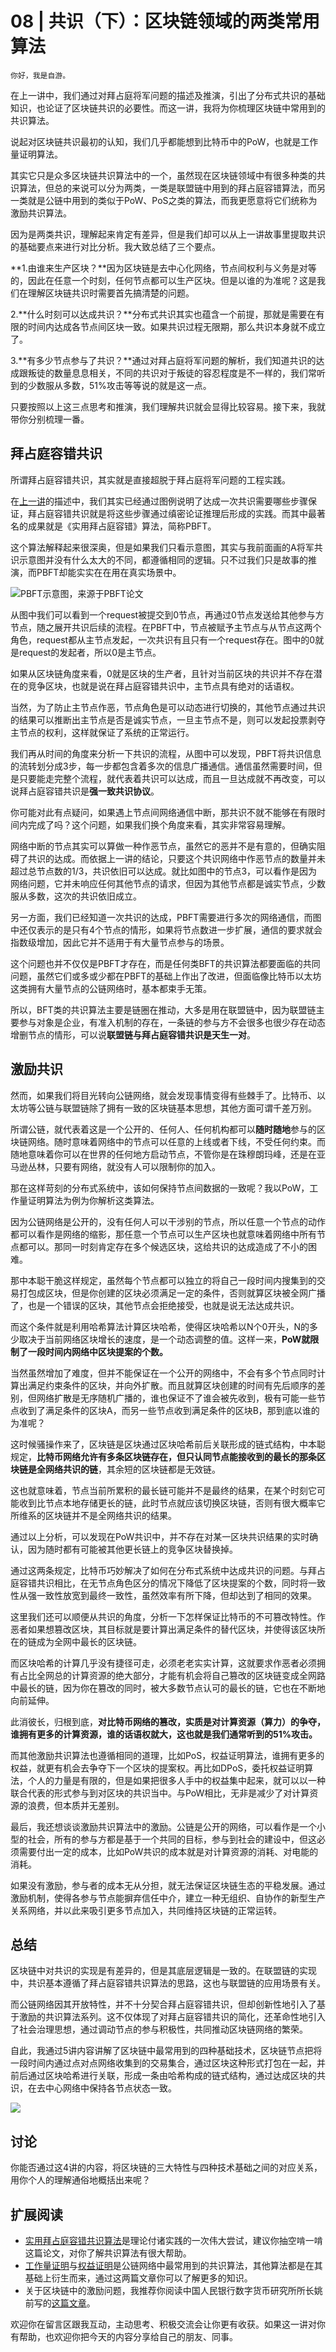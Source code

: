 # 08 | 共识（下）：区块链领域的两类常用算法

    你好，我是自游。

在上一讲中，我们通过对拜占庭将军问题的描述及推演，引出了分布式共识的基础知识，也论证了区块链共识的必要性。而这一讲，我将为你梳理区块链中常用到的共识算法。

说起对区块链共识最初的认知，我们几乎都能想到比特币中的PoW，也就是工作量证明算法。

其实它只是众多区块链共识算法中的一个，虽然现在区块链领域中有很多种类的共识算法，但总的来说可以分为两类，一类是联盟链中用到的拜占庭容错算法，而另一类就是公链中用到的类似于PoW、PoS之类的算法，而我更愿意将它们统称为激励共识算法。

因为是两类共识，理解起来肯定有差异，但是我们却可以从上一讲故事里提取共识的基础要点来进行对比分析。我大致总结了三个要点。

**1.由谁来生产区块？**因为区块链是去中心化网络，节点间权利与义务是对等的，因此在任意一个时刻，任何节点都可以生产区块。但是以谁的为准呢？这是我们在理解区块链共识时需要首先搞清楚的问题。

2.**什么时刻可以达成共识？**分布式共识其实也蕴含一个前提，那就是需要在有限的时间内达成各节点间区块一致。如果共识过程无限期，那么共识本身就不成立了。

3.**有多少节点参与了共识？**通过对拜占庭将军问题的解析，我们知道共识的达成跟叛徒的数量息息相关，不同的共识对于叛徒的容忍程度是不一样的，我们常听到的少数服从多数，51%攻击等等说的就是这一点。

只要按照以上这三点思考和推演，我们理解共识就会显得比较容易。接下来，我就带你分别梳理一番。

## 拜占庭容错共识

所谓拜占庭容错共识，其实就是直接超脱于拜占庭将军问题的工程实践。

在[上一讲](https://time.geekbang.org/column/article/403977)的描述中，我们其实已经通过图例说明了达成一次共识需要哪些步骤保证，拜占庭容错共识就是将这些步骤通过缜密论证推理后形成的实践。而其中最著名的成果就是《实用拜占庭容错》算法，简称PBFT。

这个算法解释起来很深奥，但是如果我们只看示意图，其实与我前面画的A将军共识示意图并没有什么太大的不同，都遵循相同的逻辑。只不过我们只是故事的推演，而PBFT却能实实在在用在真实场景中。

![](https://static001.geekbang.org/resource/image/8e/ae/8ee91655cf2925d677de759fe7405fae.png?wh=933x539 "PBFT示意图，来源于PBFT论文")

从图中我们可以看到一个request被提交到0节点，再通过0节点发送给其他参与方节点，随之展开共识后续的流程。在PBFT中，节点被赋予主节点与从节点这两个角色，request都从主节点发起，一次共识有且只有一个request存在。图中的0就是request的发起者，所以0是主节点。

如果从区块链角度来看，0就是区块的生产者，且针对当前区块的共识并不存在潜在的竞争区块，也就是说在拜占庭容错共识中，主节点具有绝对的话语权。

当然，为了防止主节点作恶，节点角色是可以动态进行切换的，其他节点通过共识的结果可以推断出主节点是否是诚实节点，一旦主节点不是，则可以发起投票剥夺主节点的权利，这样就保证了系统的正常运行。

我们再从时间的角度来分析一下共识的流程，从图中可以发现，PBFT将共识信息的流转划分成3步，每一步都包含着多次的信息广播通信。通信虽然需要时间，但是只要能走完整个流程，就代表着共识可以达成，而且一旦达成就不再改变，可以说拜占庭容错共识是**强一致共识协议**。

你可能对此有点疑问，如果遇上节点间网络通信中断，那共识不就不能够在有限时间内完成了吗？这个问题，如果我们换个角度来看，其实非常容易理解。

网络中断的节点其实可以算做一种作恶节点，虽然它的恶并不是有意的，但确实阻碍了共识的达成。而依据上一讲的结论，只要这个共识网络中作恶节点的数量并未超过总节点数的1/3，共识依旧可以达成。就比如图中的节点3，可以看作是因为网络问题，它并未响应任何其他节点的请求，但因为其他节点都是诚实节点，少数服从多数，这次的共识依旧成立。

另一方面，我们已经知道一次共识的达成，PBFT需要进行多次的网络通信，而图中还仅表示的是只有4个节点的情形，如果将节点数进一步扩展，通信的要求就会指数级增加，因此它并不适用于有大量节点参与的场景。

这个问题也并不仅仅是PBFT才存在，而是任何类BFT的共识算法都要面临的共同问题，虽然它们或多或少都在PBFT的基础上作出了改进，但面临像比特币以太坊这类拥有大量节点的公链网络时，基本都束手无策。

所以，BFT类的共识算法主要是链圈在推动，大多是用在联盟链中，因为联盟链主要参与对象是企业，有准入机制的存在，一条链的参与方不会很多也很少存在动态增删节点的情形，可以说**联盟链与拜占庭容错共识是天生一对**。

## 激励共识

然而，如果我们将目光转向公链网络，就会发现事情变得有些棘手了。比特币、以太坊等公链与联盟链除了拥有一致的区块链基本思想，其他方面可谓千差万别。

所谓公链，就代表着这是一个公开的、任何人、任何机构都可以**随时随地**参与的区块链网络。随时意味着网络中的节点可以任意的上线或者下线，不受任何约束。而随地意味着你可以在世界的任何地方启动节点，不管你是在珠穆朗玛峰，还是在亚马逊丛林，只要有网络，就没有人可以限制你的加入。

那在这样苛刻的分布式系统中，该如何保持节点间数据的一致呢？我以PoW，工作量证明算法为例为你解析这类算法。

因为公链网络是公开的，没有任何人可以干涉别的节点，所以任意一个节点的动作都可以看作是网络的缩影，那任意一个节点可以生产区块也就意味着网络中所有节点都可以。那同一时刻肯定存在多个候选区块，这给共识的达成造成了不小的困难。

那中本聪干脆这样规定，虽然每个节点都可以独立的将自己一段时间内搜集到的交易打包成区块，但是你创建的区块必须满足一定的条件，否则就算区块被全网广播了，也是一个错误的区块，其他节点会拒绝接受，也就是说无法达成共识。

而这个条件就是利用哈希算法计算区块哈希，使得区块哈希以N个0开头，N的多少取决于当前网络区块增长的速度，是一个动态调整的值。这样一来，**PoW就限制了一段时间内网络中区块提案的个数。**

当然虽然增加了难度，但并不能保证在一个公开的网络中，不会有多个节点同时计算出满足约束条件的区块，并向外扩散。而且就算区块创建的时间有先后顺序的差别，但网络扩散是无序随机广播的，谁也保证不了谁会被先收到，极有可能一些节点收到了满足条件的区块A，而另一些节点收到满足条件的区块B，那到底以谁的为准呢？

这时候骚操作来了，区块链是区块通过区块哈希前后关联形成的链式结构，中本聪规定，**比特币网络允许有多条区块链存在，但只认同节点能接收到的最长的那条区块链是全网络共识的链**，其余短的区块链都是无效链。

这也就意味着，节点当前所累积的最长链可能并不是最终的结果，在某个时刻它可能收到比节点本地存储更长的链，此时节点就应该切换区块链，否则有很大概率它所维系的区块链并不是全网络共识的结果。

通过以上分析，可以发现在PoW共识中，并不存在对某一区块共识结果的实时确认，因为随时都有可能被其他更长链上的竞争区块替换掉。

通过这两条规定，比特币巧妙解决了如何在分布式系统中达成共识的问题。与拜占庭容错共识相比，在无节点角色区分的情况下降低了区块提案的个数，同时将一致性从强一致性放宽到最终一致性，虽然效率有所下降，但却达到了相同的效果。

这里我们还可以顺便从共识的角度，分析一下怎样保证比特币的不可篡改特性。作恶者如果想篡改区块，其目标就是要计算出满足条件的替代区块，并使得该区块所在的链成为全网中最长的区块链。

而区块哈希的计算几乎没有捷径可走，必须老老实实计算，这就要求作恶者必须拥有占比全网总的计算资源的绝大部分，才能有机会将自己篡改的区块链变成全网路中最长的链，因为你在篡改的同时，被大多数节点认可的最长的链，它也在不断地向前延伸。

此消彼长，归根到底，**对比特币网络的篡改，实质是对计算资源（算力）的争夺，谁拥有更多的计算资源，谁的话语权就大，这也就是我们通常听到的51%攻击。**

而其他激励共识算法也遵循相同的道理，比如PoS，权益证明算法，谁拥有更多的权益，就更有机会去争夺下一个区块的提案权。再比如DPoS，委托权益证明算法，个人的力量是有限的，但是如果把很多人手中的权益集中起来，就可以以一种联合代表的形式参与到对区块的共识当中。与PoW相比，无非是减少了对计算资源的浪费，但本质并无差别。

最后，我还想谈谈激励共识算法中的激励。公链是公开的网络，可以看作是一个小型的社会，所有的参与方都是基于一个共同的目标，参与到社会的建设中，但这必须需要付出一定的成本，比如PoW共识的成本就是对计算资源的消耗、对电能的消耗。

如果没有激励，参与者的成本无从分担，就无法保证区块链生态的平稳发展。通过激励机制，使得各参与节点能摒弃信任中介，建立一种无组织、自协作的新型生产关系网络，并以此来吸引更多节点加入，共同维持区块链的正常运转。

## 总结

区块链中对共识的实现是有差异的，但是其底层逻辑是一致的。在联盟链的实现中，共识基本遵循了拜占庭容错共识算法的思路，这也与联盟链的应用场景有关。

而公链网络因其开放特性，并不十分契合拜占庭容错共识，但却创新性地引入了基于激励的共识算法系列。这不仅体现了对拜占庭容错共识的简化，还革命性地引入了社会治理思想，通过调动节点的参与积极性，共同推动区块链网络的繁荣。

自此，我通过5讲内容讲解了区块链中最常用到的四种基础技术，区块链节点把将一段时间内通过点对点网络收集到的交易集合，通过区块这种形式打包在一起，并前后通过区块哈希进行关联，形成一条由哈希构成的链式结构，通过达成区块的共识，在去中心网络中保持各节点状态一致。

![](https://static001.geekbang.org/resource/image/77/71/7737d02bd414d3811532ff8yy6540071.jpg?wh=1500x1798)

## 讨论

你能否通过这4讲的内容，将区块链的三大特性与四种技术基础之间的对应关系，用你个人的理解通俗地概括出来呢？

## 扩展阅读

*   [实用拜占庭容错共识算法](http://pmg.csail.mit.edu/papers/osdi99.pdf)是理论付诸实践的一次伟大尝试，建议你抽空啃一啃这篇论文，对你了解共识算法有很大帮助。
*   [工作量证明](https://bbs.huaweicloud.com/blogs/100427)与[权益证明](https://ethfans.org/posts/Proof-of-Stake-FAQ-new-2018-3-15)是公链网络中最常用到的共识算法，其他算法都是在其基础上衍生而来，通过这两篇文章你可以了解更多的知识。
*   关于区块链中的激励问题，我推荐你阅读中国人民银行数字货币研究所所长姚前写的[这篇文章](http://www.thfr.com.cn/post.php?id=79959)。

欢迎你在留言区跟我互动，主动思考、积极交流会让你更有收获。如果这一讲对你有帮助，也欢迎你把今天的内容分享给自己的朋友、同事。
    